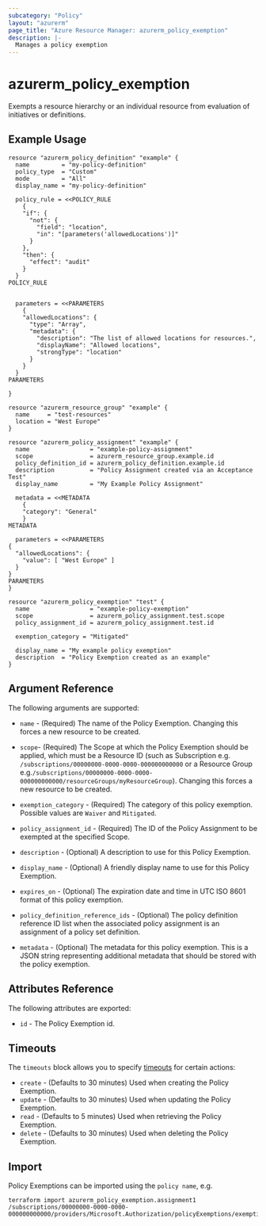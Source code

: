 ```yaml
---
subcategory: "Policy"
layout: "azurerm"
page_title: "Azure Resource Manager: azurerm_policy_exemption"
description: |-
  Manages a policy exemption
---
```


# azurerm_policy_exemption

Exempts a resource hierarchy or an individual resource from evaluation of initiatives or definitions.

## Example Usage

```hcl
resource "azurerm_policy_definition" "example" {
  name         = "my-policy-definition"
  policy_type  = "Custom"
  mode         = "All"
  display_name = "my-policy-definition"

  policy_rule = <<POLICY_RULE
	{
    "if": {
      "not": {
        "field": "location",
        "in": "[parameters('allowedLocations')]"
      }
    },
    "then": {
      "effect": "audit"
    }
  }
POLICY_RULE


  parameters = <<PARAMETERS
	{
    "allowedLocations": {
      "type": "Array",
      "metadata": {
        "description": "The list of allowed locations for resources.",
        "displayName": "Allowed locations",
        "strongType": "location"
      }
    }
  }
PARAMETERS

}

resource "azurerm_resource_group" "example" {
  name     = "test-resources"
  location = "West Europe"
}

resource "azurerm_policy_assignment" "example" {
  name                 = "example-policy-assignment"
  scope                = azurerm_resource_group.example.id
  policy_definition_id = azurerm_policy_definition.example.id
  description          = "Policy Assignment created via an Acceptance Test"
  display_name         = "My Example Policy Assignment"

  metadata = <<METADATA
    {
    "category": "General"
    }
METADATA

  parameters = <<PARAMETERS
{
  "allowedLocations": {
    "value": [ "West Europe" ]
  }
}
PARAMETERS
}

resource "azurerm_policy_exemption" "test" {
  name                 = "example-policy-exemption"
  scope                = azurerm_policy_assignment.test.scope
  policy_assignment_id = azurerm_policy_assignment.test.id

  exemption_category = "Mitigated"

  display_name = "My example policy exemption"
  description  = "Policy Exemption created as an example"
}
```

## Argument Reference

The following arguments are supported:

* `name` - (Required) The name of the Policy Exemption. Changing this forces a new resource to be created.

* `scope`- (Required) The Scope at which the Policy Exemption should be applied, which must be a Resource ID (such as Subscription e.g. `/subscriptions/00000000-0000-0000-000000000000` or a Resource Group e.g.`/subscriptions/00000000-0000-0000-000000000000/resourceGroups/myResourceGroup`). Changing this forces a new resource to be created.

* `exemption_category` - (Required) The category of this policy exemption. Possible values are `Waiver` and `Mitigated`.

* `policy_assignment_id` - (Required) The ID of the Policy Assignment to be exempted at the specified Scope.

* `description` - (Optional) A description to use for this Policy Exemption.

* `display_name` - (Optional) A friendly display name to use for this Policy Exemption.

* `expires_on` - (Optional) The expiration date and time in UTC ISO 8601 format of this policy exemption.

* `policy_definition_reference_ids` - (Optional) The policy definition reference ID list when the associated policy assignment is an assignment of a policy set definition.

* `metadata` - (Optional) The metadata for this policy exemption. This is a JSON string representing additional metadata that should be stored with the policy exemption.

## Attributes Reference

The following attributes are exported:

* `id` - The Policy Exemption id.

## Timeouts

The `timeouts` block allows you to specify [timeouts](https://www.terraform.io/docs/configuration/resources.html#timeouts) for certain actions:

* `create` - (Defaults to 30 minutes) Used when creating the Policy Exemption.
* `update` - (Defaults to 30 minutes) Used when updating the Policy Exemption.
* `read` - (Defaults to 5 minutes) Used when retrieving the Policy Exemption.
* `delete` - (Defaults to 30 minutes) Used when deleting the Policy Exemption.

## Import

Policy Exemptions can be imported using the `policy name`, e.g.

```shell
terraform import azurerm_policy_exemption.assignment1  /subscriptions/00000000-0000-0000-000000000000/providers/Microsoft.Authorization/policyExemptions/exemption1
```
